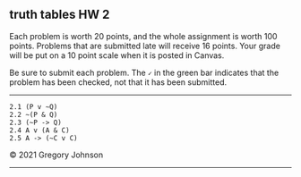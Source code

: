 ## truth tables HW 2

Each problem is worth 20 points, and the whole assignment is worth 100 points. Problems that are submitted late will receive 16 points. Your grade will be put on a 10 point scale when it is posted in Canvas.

Be sure to submit each problem. The `✓` in the green bar indicates that the problem has been checked, not that it has been submitted.

---

~~~{.TruthTable .Simple system="magnusSL" options="nocounterexample" points="20" late-credit="16"}
2.1 (P v ~Q)
2.2 ~(P & Q)
2.3 (~P -> Q)
2.4 A v (A & C)
2.5 A -> (~C v C)
~~~

&copy; 2021 Gregory Johnson 

---
